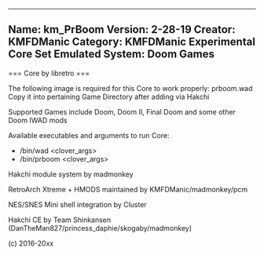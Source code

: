 -----------------------
Name: km_PrBoom
Version: 2-28-19
Creator: KMFDManic
Category: KMFDManic Experimental Core Set
Emulated System: Doom Games
-----------------------
=== Core by libretro ===

The following image is required for this Core to work 
properly:  prboom.wad  Copy it into pertaining Game
Directory after adding via Hakchi

Supported Games include Doom, Doom II, Final Doom and some other Doom IWAD mods

Available executables and arguments to run Core:
- /bin/wad <rom> <clover_args>
- /bin/prboom <rom> <clover_args>
 
Hakchi module system by madmonkey

RetroArch Xtreme + HMODS maintained by KMFDManic/madmonkey/pcm

NES/SNES Mini shell integration by Cluster

Hakchi CE by Team Shinkansen (DanTheMan827/princess_daphie/skogaby/madmonkey)

(c) 2016-20xx
